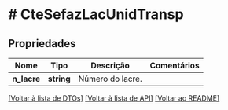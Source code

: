 # # CteSefazLacUnidTransp

## Propriedades

Nome | Tipo | Descrição | Comentários
------------ | ------------- | ------------- | -------------
**n_lacre** | **string** | Número do lacre. |

[[Voltar à lista de DTOs]](../../README.md#models) [[Voltar à lista de API]](../../README.md#endpoints) [[Voltar ao README]](../../README.md)
